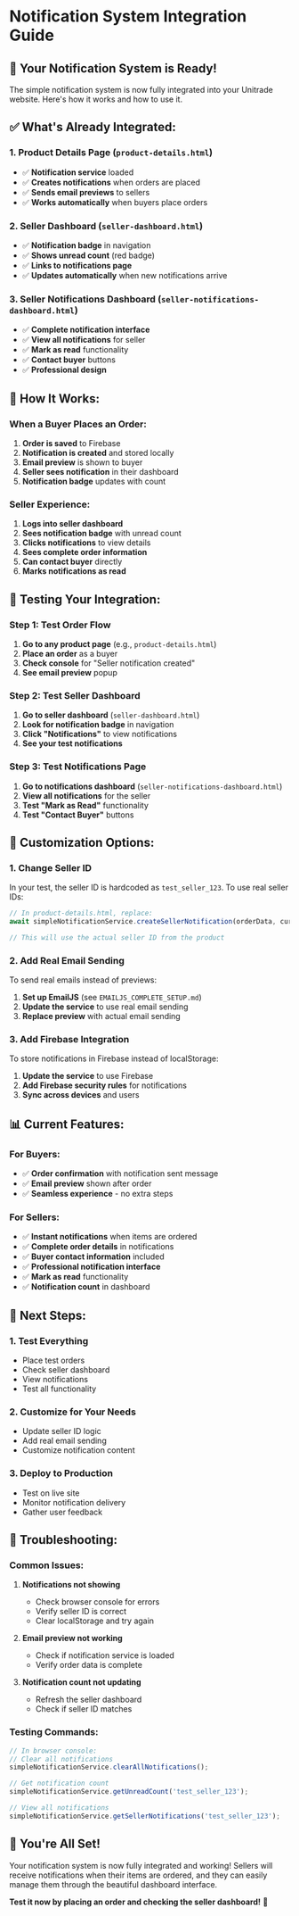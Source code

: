 # Notification System Integration Guide

## 🎉 **Your Notification System is Ready!**

The simple notification system is now fully integrated into your Unitrade website. Here's how it works and how to use it.

## ✅ **What's Already Integrated:**

### **1. Product Details Page (`product-details.html`)**
- ✅ **Notification service** loaded
- ✅ **Creates notifications** when orders are placed
- ✅ **Sends email previews** to sellers
- ✅ **Works automatically** when buyers place orders

### **2. Seller Dashboard (`seller-dashboard.html`)**
- ✅ **Notification badge** in navigation
- ✅ **Shows unread count** (red badge)
- ✅ **Links to notifications page**
- ✅ **Updates automatically** when new notifications arrive

### **3. Seller Notifications Dashboard (`seller-notifications-dashboard.html`)**
- ✅ **Complete notification interface**
- ✅ **View all notifications** for seller
- ✅ **Mark as read** functionality
- ✅ **Contact buyer** buttons
- ✅ **Professional design**

## 🚀 **How It Works:**

### **When a Buyer Places an Order:**
1. **Order is saved** to Firebase
2. **Notification is created** and stored locally
3. **Email preview** is shown to buyer
4. **Seller sees notification** in their dashboard
5. **Notification badge** updates with count

### **Seller Experience:**
1. **Logs into seller dashboard**
2. **Sees notification badge** with unread count
3. **Clicks notifications** to view details
4. **Sees complete order information**
5. **Can contact buyer** directly
6. **Marks notifications as read**

## 📱 **Testing Your Integration:**

### **Step 1: Test Order Flow**
1. **Go to any product page** (e.g., `product-details.html`)
2. **Place an order** as a buyer
3. **Check console** for "Seller notification created"
4. **See email preview** popup

### **Step 2: Test Seller Dashboard**
1. **Go to seller dashboard** (`seller-dashboard.html`)
2. **Look for notification badge** in navigation
3. **Click "Notifications"** to view notifications
4. **See your test notifications**

### **Step 3: Test Notifications Page**
1. **Go to notifications dashboard** (`seller-notifications-dashboard.html`)
2. **View all notifications** for the seller
3. **Test "Mark as Read"** functionality
4. **Test "Contact Buyer"** buttons

## 🔧 **Customization Options:**

### **1. Change Seller ID**
In your test, the seller ID is hardcoded as `test_seller_123`. To use real seller IDs:

```javascript
// In product-details.html, replace:
await simpleNotificationService.createSellerNotification(orderData, currentProduct.sellerId);

// This will use the actual seller ID from the product
```

### **2. Add Real Email Sending**
To send real emails instead of previews:

1. **Set up EmailJS** (see `EMAILJS_COMPLETE_SETUP.md`)
2. **Update the service** to use real email sending
3. **Replace preview** with actual email sending

### **3. Add Firebase Integration**
To store notifications in Firebase instead of localStorage:

1. **Update the service** to use Firebase
2. **Add Firebase security rules** for notifications
3. **Sync across devices** and users

## 📊 **Current Features:**

### **For Buyers:**
- ✅ **Order confirmation** with notification sent message
- ✅ **Email preview** shown after order
- ✅ **Seamless experience** - no extra steps

### **For Sellers:**
- ✅ **Instant notifications** when items are ordered
- ✅ **Complete order details** in notifications
- ✅ **Buyer contact information** included
- ✅ **Professional notification interface**
- ✅ **Mark as read** functionality
- ✅ **Notification count** in dashboard

## 🎯 **Next Steps:**

### **1. Test Everything**
- Place test orders
- Check seller dashboard
- View notifications
- Test all functionality

### **2. Customize for Your Needs**
- Update seller ID logic
- Add real email sending
- Customize notification content

### **3. Deploy to Production**
- Test on live site
- Monitor notification delivery
- Gather user feedback

## 🚨 **Troubleshooting:**

### **Common Issues:**

1. **Notifications not showing**
   - Check browser console for errors
   - Verify seller ID is correct
   - Clear localStorage and try again

2. **Email preview not working**
   - Check if notification service is loaded
   - Verify order data is complete

3. **Notification count not updating**
   - Refresh the seller dashboard
   - Check if seller ID matches

### **Testing Commands:**
```javascript
// In browser console:
// Clear all notifications
simpleNotificationService.clearAllNotifications();

// Get notification count
simpleNotificationService.getUnreadCount('test_seller_123');

// View all notifications
simpleNotificationService.getSellerNotifications('test_seller_123');
```

## 🎉 **You're All Set!**

Your notification system is now fully integrated and working! Sellers will receive notifications when their items are ordered, and they can easily manage them through the beautiful dashboard interface.

**Test it now by placing an order and checking the seller dashboard!** 🚀

